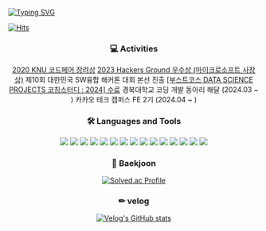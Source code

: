 [![Typing SVG](https://readme-typing-svg.demolab.com?font=Caveat&size=50&duration=3000&pause=1000&color=1E90FF&center=true&vCenter=true&repeat=false&random=false&width=800&height=100&lines=Hello%2C+I'm+Front-End+Developer+SEUNG+BEOM)](https://git.io/typing-svg)
</div>

[![Hits](https://hits.seeyoufarm.com/api/count/incr/badge.svg?url=https%3A%2F%2Fgithub.com%2Fseung365%2Fhit-counter&count_bg=%2300FFFF&title_bg=%2300BFFF&icon=&icon_color=%23000000&title=hits&edge_flat=true)](https://hits.seeyoufarm.com)


<div align=center>
  
### 💻 Activities
[2020 KNU 코드페어 장려상](/codepair.jpeg)
[2023 Hackers Ground 우수상 (마이크로소프트 사장상)](/hackersground.png)
제10회 대한민국 SW융합 해커톤 대회 본선 진출
[[부스트코스 DATA SCIENCE PROJECTS 코칭스터디 : 2024] 수료](/certificate_A20240215-019154.pdf)
경북대학교 코딩 개발 동아리 해달 (2024.03 ~ )
카카오 테크 캠퍼스 FE 2기 (2024.04 ~ )


### 🛠 Languages and Tools
<div class='row'>
<img src="https://img.shields.io/badge/CSS3-1572B6?style=flat-square&logo=CSS3&logoColor=white"/> 
<img src="https://img.shields.io/badge/HTML5-E34F26?style=flat-square&logo=HTML5&logoColor=white"/> 
<img src="https://img.shields.io/badge/JavaScript-F7DF1E?style=flat-square&logo=JavaScript&logoColor=white"/> 
<img src="https://img.shields.io/badge/TypeScript-%23007ACC.svg?style=flat-square&logo=typescript&logoColor=white"/>
<img src="https://img.shields.io/badge/React-61DAFB?style=flat-square&logo=React&logoColor=white"/> 
<img src="https://img.shields.io/badge/Styled--Components-DB7093?style=flat-square&logo=styled-components&logoColor=white"/>
<img src="https://img.shields.io/badge/Java-%23007396.svg?&style=flat-square&logo=java&logoColor=white"/> 
<img src="https://img.shields.io/badge/Linux-FCC624?style=flat-square&logo=Linux&logoColor=white"/> 
<img src="https://img.shields.io/badge/Python-3776AB?style=flat-square&logo=Python&logoColor=white"/> 
<img src="https://img.shields.io/badge/Android-34A853?style=flat-square&logo=android&logoColor=white"/> 
<img src="https://img.shields.io/badge/C-A8B9CC?style=flat-square&logo=c&logoColor=white"/> 
<img src="https://img.shields.io/badge/C++-00599C?style=flat-square&logo=C%2B%2B&logoColor=white"/> 
<img src="https://img.shields.io/badge/Github-181717?style=flat-square&logo=github&logoColor=white"/> 
<img src="https://img.shields.io/badge/Git-F05032?style=flat-square&logo=git&logoColor=white"/>
<img src="https://img.shields.io/badge/figma-%23F24E1E.svg?style=flat-square&logo=figma&logoColor=white"/>
</div>

### 🚩 Baekjoon

[![Solved.ac Profile](http://mazassumnida.wtf/api/v2/generate_badge?boj=bdh6009)](https://solved.ac/bdh6009/)



### ✏ velog

[![Velog's GitHub stats](https://velog-readme-stats.vercel.app/api?name=seung365)](https://velog.io/@seung365/posts)

</div>

